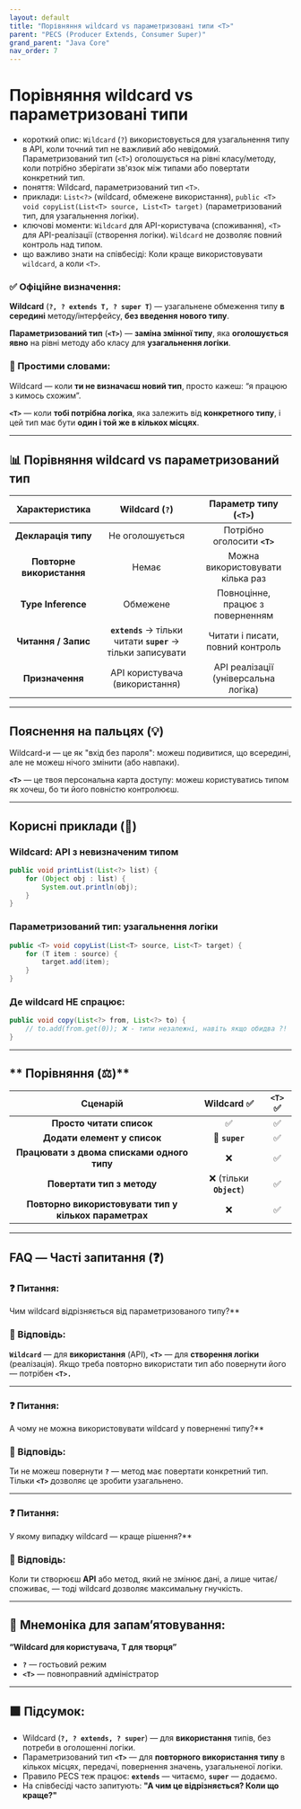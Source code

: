```yaml
---
layout: default
title: "Порівняння wildcard vs параметризовані типи <T>"
parent: "PECS (Producer Extends, Consumer Super)"
grand_parent: "Java Core"
nav_order: 7
---
```


# Порівняння wildcard vs параметризовані типи <T>

*   короткий опис: `Wildcard` (`?`) використовується для узагальнення типу в API, коли точний тип не важливий або невідомий. Параметризований тип (`<T>`) оголошується на рівні класу/методу, коли потрібно зберігати зв'язок між типами або повертати конкретний тип.
*   поняття: Wildcard, параметризований тип `<T>`.
*   приклади: `List<?>` (wildcard, обмежене використання), `public <T> void copyList(List<T> source, List<T> target)` (параметризований тип, для узагальнення логіки).
*   ключові моменти: `Wildcard` для API-користувача (споживання), `<T>` для API-реалізації (створення логіки). `Wildcard` не дозволяє повний контроль над типом.
*   що важливо знати на співбесіді: Коли краще використовувати `wildcard`, а коли `<T>`.
### **✅ Офіційне визначення:**

**Wildcard** (**`?, ? extends T, ? super T`**) — узагальнене обмеження типу **в середині** методу/інтерфейсу, **без введення нового типу**.

**Параметризований тип** (**`<T>`**) — **заміна змінної типу**, яка **оголошується явно** на рівні методу або класу для **узагальнення логіки**.

### **🧠 Простими словами:**

Wildcard — коли **ти не визначаєш новий тип**, просто кажеш: “я працюю з кимось схожим”.

**`<T>`** — коли **тобі потрібна логіка**, яка залежить від **конкретного типу**, і цей тип має бути **один і той же в кількох місцях**.

---

## 📊 **Порівняння wildcard vs параметризований тип**



| Характеристика | Wildcard (`?`) | Параметр типу (`<T>`) |
| :---: | :---: | :---: |
| **Декларація типу** | Не оголошується | Потрібно оголосити **`<T>`** |
| **Повторне використання** | Немає | Можна використовувати кілька раз |
| **Type Inference** | Обмежене | Повноцінне, працює з поверненням |
| **Читання / Запис** | **`extends`** -> тільки читати **`super`** -> тільки записувати | Читати і писати, повний контроль |
| **Призначення** | API користувача (використання) | API реалізації (універсальна логіка) |

---

## **Пояснення на пальцях (💡)**

Wildcard-и — це як "вхід без пароля": можеш подивитися, що всередині, але не можеш нічого змінити (або навпаки).

**`<T>`** — це твоя персональна карта доступу: можеш користуватись типом як хочеш, бо ти його повністю контролюєш.

---

## **Корисні приклади (🧪)**

### **Wildcard: API з невизначеним типом**

```java
public void printList(List<?> list) {
    for (Object obj : list) {
        System.out.println(obj);
    }
}
```
### **Параметризований тип: узагальнення логіки**


```java
public <T> void copyList(List<T> source, List<T> target) {
    for (T item : source) {
        target.add(item);
    }
}
```
### **Де wildcard НЕ спрацює:**

```java
public void copy(List<?> from, List<?> to) {
    // to.add(from.get(0)); ❌ - типи незалежні, навіть якщо обидва ?!
}
```
---

## ** Порівняння (⚖️)**

| Сценарій | Wildcard ✅ | `<T>` ✅ |
| :---: | :---: | :---: |
| **Просто читати список** | ✅ | ✅ |
| **Додати елемент у список** | 🔶 **`super`** | ✅ |
| **Працювати з двома списками одного типу** | ❌ | ✅ |
| **Повертати тип з методу** | ❌ (тільки **`Object`**) | ✅ |
| **Повторно використовувати тип у кількох параметрах** | ❌ | ✅ |

---

## **FAQ — Часті запитання (❓)**

### **❓ Питання:**

 Чим wildcard відрізняється від параметризованого типу?**

### **💬 Відповідь:**





**`Wildcard`** — для **використання** (API), **`<T>`** — для **створення логіки** (реалізація). Якщо треба повторно використати тип або повернути його — потрібен **`<T>.`**

---

### **❓ Питання:**

 А чому не можна використовувати wildcard у поверненні типу?**

### **💬 Відповідь:**





Ти не можеш повернути **`?`** — метод має повертати конкретний тип. Тільки **`<T>`** дозволяє це зробити узагальнено.

---

### **❓ Питання:**

 У якому випадку wildcard — краще рішення?**

### **💬 Відповідь:**





Коли ти створюєш **API** або метод, який не змінює дані, а лише читає/споживає, — тоді wildcard дозволяє максимальну гнучкість.

---

## **🧠 Мнемоніка для запам’ятовування:**

**“Wildcard для користувача, T для творця”**

* **`?`** — гостьовий режим
* **`<T>`** — повноправний адміністратор

---

## **🟩 Підсумок:**

* Wildcard (**`?, ? extends, ? super`**) — для **використання** типів, без потреби в оголошенні логіки.
* Параметризований тип **`<T>`** — для **повторного використання типу** в кількох місцях, передачі, повернення значень, узагальненої логіки.
* Правило PECS теж працює: **`extends`** — читаємо, **`super`** — додаємо.
* На співбесіді часто запитують: **"А чим це відрізняється? Коли що краще?"**
